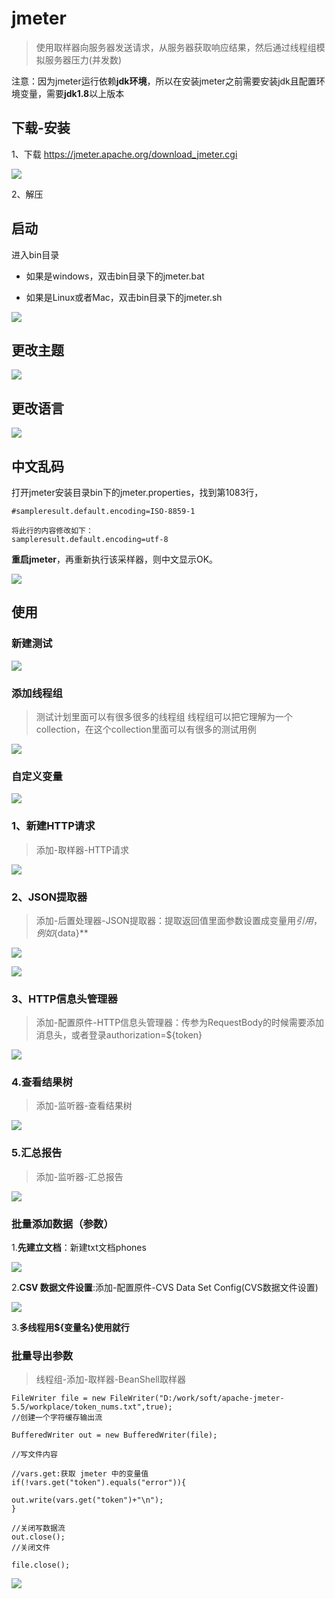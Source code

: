 # jmeter

> 使用取样器向服务器发送请求，从服务器获取响应结果，然后通过线程组模拟服务器压力(并发数)

注意：因为jmeter运行依赖**jdk环境**，所以在安装jmeter之前需要安装jdk且配置环境变量，需要**jdk1.8**以上版本


## 下载-安装
1、下载 https://jmeter.apache.org/download_jmeter.cgi

![](images/fd77c03c.png)

2、解压

## 启动
进入bin目录 
 
- 如果是windows，双击bin目录下的jmeter.bat 

- 如果是Linux或者Mac，双击bin目录下的jmeter.sh


![](images/630efb6b.png)



## 更改主题

![](images/d9f5032a.png)


## 更改语言

![](images/c4725d98.png)

## 中文乱码
打开jmeter安装目录bin下的jmeter.properties，找到第1083行，

    #sampleresult.default.encoding=ISO-8859-1
    
    将此行的内容修改如下：
    sampleresult.default.encoding=utf-8

**重启jmeter**，再重新执行该采样器，则中文显示OK。

![](images/18401850.png)

## 使用

### 新建测试
![](images/58e4883d.png)

### 添加线程组

> 测试计划里面可以有很多很多的线程组 线程组可以把它理解为一个collection，在这个collection里面可以有很多的测试用例

![](images/4d535032.png)

### 自定义变量

![](images/6cec5707.png)

### 1、新建HTTP请求

> 添加-取样器-HTTP请求

![](images/88ffd863.png)

### 2、JSON提取器

> 添加-后置处理器-JSON提取器：提取返回值里面参数设置成变量用${}引用，例如${data}**

![](images/90ce7244.png)

![](images/0d3a6c49.png)


### 3、HTTP信息头管理器
> 添加-配置原件-HTTP信息头管理器：传参为RequestBody的时候需要添加消息头，或者登录authorization=${token}

![](images/9a1b20fa.png)

### 4.查看结果树
> 添加-监听器-查看结果树

![](images/7be0759b.png)

### 5.汇总报告
> 添加-监听器-汇总报告

![](images/152bdb6f.png)

### 批量添加数据（参数）

1.**先建立文档**：新建txt文档phones

![](images/b097f390.png)

2.**CSV 数据文件设置**:添加-配置原件-CVS Data Set Config(CVS数据文件设置)

![](images/84e5e8a0.png)

3.**多线程用${变量名}使用就行**


### 批量导出参数

> 线程组-添加-取样器-BeanShell取样器

    
    FileWriter file = new FileWriter("D:/work/soft/apache-jmeter-5.5/workplace/token_nums.txt",true);
    //创建一个字符缓存输出流
    
    BufferedWriter out = new BufferedWriter(file);
    
    //写文件内容
    
    //vars.get:获取 jmeter 中的变量值
    if(!vars.get("token").equals("error")){
    	
    out.write(vars.get("token")+"\n");
    }
    
    //关闭写数据流
    out.close();
    //关闭文件
    
    file.close();
    
    
![](images/821445f9.png)  